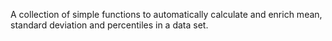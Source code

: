 A collection of simple functions to automatically calculate and enrich mean, standard deviation and percentiles in a data set.

